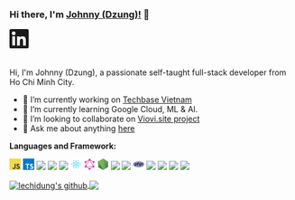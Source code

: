 ### Hi there, I'm [Johnny (Dzung)!](https://lcdung.top) 👋

<a href="https://www.linkedin.com/in/dunglc/">
  <svg aria-hidden="true" class="global-nav__logo" xmlns="http://www.w3.org/2000/svg" width="34" height="34" data-supported-dps="34x34" focusable="false">
        <g transform="scale(.7083)" fill="none" fill-rule="evenodd">
          <rect class="bug-text-color" fill="transparent" x="1" y="1" width="46" height="46" rx="4"></rect>
          <path d="M0 4.01A4.01 4.01 0 014.01 0h39.98A4.01 4.01 0 0148 4.01v39.98A4.01 4.01 0 0143.99 48H4.01A4.01 4.01 0 010 43.99V4.01zM19 18.3h6.5v3.266C26.437 19.688 28.838 18 32.445 18 39.359 18 41 21.738 41 28.597V41.3h-7V30.159c0-3.906-.937-6.109-3.32-6.109-3.305 0-4.68 2.375-4.68 6.109V41.3h-7v-23zM7 41h7V18H7v23zm8-30.5a4.5 4.5 0 11-9 0 4.5 4.5 0 019 0z" class="background" fill="currentColor"></path>
        </g>
      </svg>
</a>

<br />
<br />

Hi, I'm Johnny (Dzung), a passionate self-taught full-stack developer from Ho Chi Minh City.

- 🔭 I’m currently working on [Techbase Vietnam](https://www.techbasevn.com/)
- 🌱 I’m currently learning Google Cloud, ML & AI.
- 👯 I’m looking to collaborate on [Viovi.site project](https://viovi.site)
- 💬 Ask me about anything [here](https://github.com/lechidung/lechidung/issues)

**Languages and Framework:**

<code><img height="20" src="https://raw.githubusercontent.com/github/explore/80688e429a7d4ef2fca1e82350fe8e3517d3494d/topics/javascript/javascript.png"></code>
<code><img height="20" src="https://raw.githubusercontent.com/github/explore/80688e429a7d4ef2fca1e82350fe8e3517d3494d/topics/typescript/typescript.png"></code>
<code><img height="20" src="https://vuejs.org/images/logo.svg"></code>
<code><img height="20" src="https://lit.dev/images/logo.svg"></code>
<code><img height="20" src="https://jestjs.io/img/jest.png"></code>
<code><img height="20" src="https://raw.githubusercontent.com/github/explore/80688e429a7d4ef2fca1e82350fe8e3517d3494d/topics/react/react.png"></code>
<code><img height="20" src="https://raw.githubusercontent.com/github/explore/5c058a388828bb5fde0bcafd4bc867b5bb3f26f3/topics/graphql/graphql.png"></code>
<code><img height="20" src="https://raw.githubusercontent.com/github/explore/80688e429a7d4ef2fca1e82350fe8e3517d3494d/topics/nodejs/nodejs.png"></code>
<code><img height="20" src="https://deno.land/favicon.svg"></code>
<code><img height="20" src="https://spring.io/images/spring-logo-9146a4d3298760c2e7e49595184e1975.svg"></code>
<code><img height="20" src="https://raw.githubusercontent.com/github/explore/ccc16358ac4530c6a69b1b80c7223cd2744dea83/topics/php/php.png"></code>
<code><img height="20" src="https://laravel.com/img/logomark.min.svg"></code>
<code><img height="20" src="https://framework.zend.com/img/zend-framework-logo.svg"></code>
<code><img height="20" src="https://github.com/yahoo/athenz/raw/master/docs/images/athenz-logo.png"></code>
<code><img height="20" src="https://github.com/apache/pulsar/blob/master/site2/website/static/img/pulsar.svg"></code>

<a href="https://github.com/lechidung/lechidung">
  <img align="center" src="https://github-readme-stats.vercel.app/api?username=lechidung&show_icons=true&include_all_commits=true&theme=monokai" alt="lechidung's github" />
</a>
<a href="https://github.com/anuraghazra/github-readme-stats">
  <img align="center" src="https://github-readme-stats.vercel.app/api/top-langs/?username=lechidung&layout=compact&theme=monokai" />
</a>
